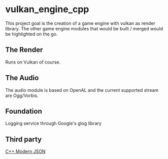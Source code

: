# vulkan_engine_cpp

This project goal is the creation of a game engine with vulkan as render library.
The other game engine modules that would be built / merged would be highlighted on the go.

## The Render
Runs on Vulkan of course.

## The Audio
The audio module is based on OpenAL and the current supported stream are Ogg/Vorbis. 

## Foundation
Logging service through Google's glog library 


## Third party
[C++ Modern JSON](https://github.com/nlohmann/json)